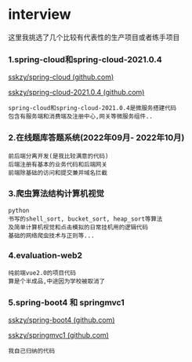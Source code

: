 # interview

这里我挑选了几个比较有代表性的生产项目或者练手项目

### 1.spring-cloud和spring-cloud-2021.0.4

[sskzy/spring-cloud (github.com)](https://github.com/sskzy/spring-cloud)

[sskzy/spring-cloud-2021.0.4 (github.com)](https://github.com/sskzy/spring-cloud-2021.0.4)

```
spring-cloud和spring-cloud-2021.0.4是微服务搭建代码
包含有服务端和消费端及注册中心,网关等微服务组件..
```



### 2.在线题库答题系统(2022年09月- 2022年10月)

```
前后端分离开发(是我比较满意的代码) 
后端注册有基本的业务代码和后端网关
前端除基础的访问和提交兼并域名拦截
```



### 3.爬虫算法结构计算机视觉

```
python 
书写的shell_sort, bucket_sort, heap_sort等算法
及简单计算机视觉和点击模拟的日常挂机用的逻辑代码
基础的网络爬虫技术与正则等...
```



### 4.evaluation-web2

```
纯前端vue2.0的项目代码
算是个半成品,中途因为学校被取消了
```



### 5.spring-boot4 和 springmvc1

[sskzy/spring-boot4 (github.com)](https://github.com/sskzy/spring-boot4)

[sskzy/springmvc1 (github.com)](https://github.com/sskzy/springmvc1)

```
我自己归纳的代码
```

